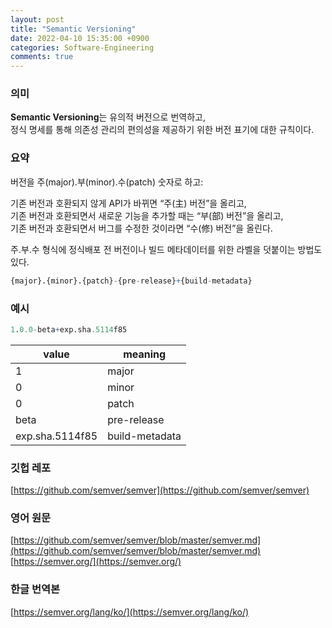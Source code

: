 ```yaml
---
layout: post
title: "Semantic Versioning"
date: 2022-04-10 15:35:00 +0900
categories: Software-Engineering
comments: true
---
```

### 의미
**Semantic Versioning**는 유의적 버전으로 번역하고,  
정식 명세를 통해 의존성 관리의 편의성을 제공하기 위한 버전 표기에 대한 규칙이다.  

### 요약
버전을 주(major).부(minor).수(patch) 숫자로 하고:  

  기존 버전과 호환되지 않게 API가 바뀌면 “주(主) 버전”을 올리고,  
  기존 버전과 호환되면서 새로운 기능을 추가할 때는 “부(部) 버전”을 올리고,  
  기존 버전과 호환되면서 버그를 수정한 것이라면 “수(修) 버전”을 올린다.  

주.부.수 형식에 정식배포 전 버전이나 빌드 메타데이터를 위한 라벨을 덧붙이는 방법도 있다.  

``` r
{major}.{minor}.{patch}-{pre-release}+{build-metadata}
```

### 예시
``` r
1.0.0-beta+exp.sha.5114f85
```

| value           | meaning        |
| --------------- | -------------- |
| 1               | major          |
| 0               | minor          |
| 0               | patch          |
| beta            | pre-release    |
| exp.sha.5114f85 | build-metadata |  


### 깃헙 레포
[https://github.com/semver/semver](https://github.com/semver/semver)  

### 영어 원문
[https://github.com/semver/semver/blob/master/semver.md](https://github.com/semver/semver/blob/master/semver.md)  
[https://semver.org/](https://semver.org/)  

### 한글 번역본
[https://semver.org/lang/ko/](https://semver.org/lang/ko/)  
